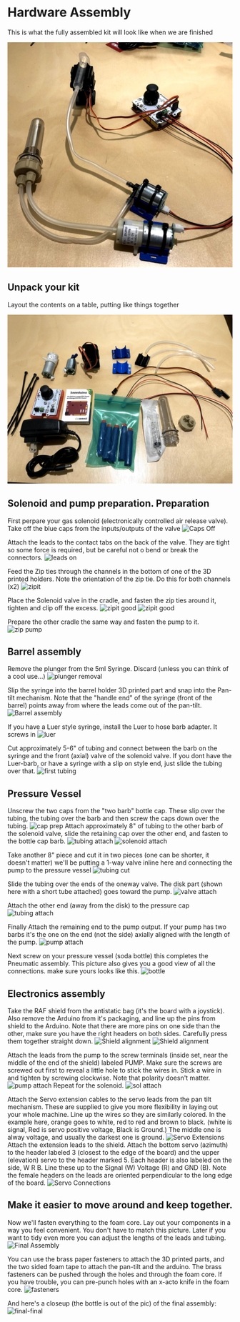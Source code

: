 # Hardware Assembly
This is what the fully assembled kit will look like when we are finished

![Final Assembly](./images/AssemblyV3/IMG_2986.jpg)

## Unpack your kit
Layout the contents on a table, putting like things together

![Knolled parts](./images/AssemblyV3/IMG_2961.jpg)

## Solenoid and pump preparation. Preparation

First perpare your gas solenoid (electronically controlled air release valve).
Take off the blue caps from the inputs/outputs of the valve
![Caps Off](./images/AssemblyV2/IMG_1573.jpg)

Attach the leads to the contact tabs on the back of the valve. They are tight so some force is required, but be careful not o bend or break the connectors.
![leads on](./images/AssemblyV2/IMG_1575.jpg)

Feed the Zip ties through the channels in the bottom of one of the 3D printed holders. Note the orientation of the zip tie. Do this for both channels (x2)
![zipit](./images/AssemblyV2/IMG_1578.jpg)

Place the Solenoid valve in the cradle, and fasten the zip ties around it, tighten and clip off the excess.
![zipit good](./images/AssemblyV2/IMG_1579.jpg)
![zipit good](./images/AssemblyV2/IMG_1580.jpg)

Prepare the other cradle the same way and fasten the pump to it.
![zip pump](./images/AssemblyV2/IMG_1581.jpg)

## Barrel assembly
Remove the plunger from the 5ml Syringe. Discard (unless you can think of a cool use...)
![plunger removal](./images/AssemblyV2/IMG_1584.jpg)

Slip the syringe into the barrel holder 3D printed part and snap into the Pan-tilt mechanism. Note that the "handle end" of the syringe (front of the barrel) points away from where the leads come out of the pan-tilt.
![Barrel assembly](./images/AssemblyV2/IMG_1585.jpg)

If you have a Luer style syringe, install the Luer to hose barb adapter. It screws in
![luer](./images/AssemblyV2/IMG_1586.jpg)

Cut approximately 5-6" of tubing and connect between the barb on the syringe and the front (axial) valve of the solenoid valve. If you dont have the Luer-barb, or have a syringe with a slip on style end, just slide the tubing over that.
![first tubing](./images/AssemblyV2/IMG_1587.jpg)

## Pressure Vessel
Unscrew the two caps from the "two barb" bottle cap. These slip over the tubing, the tubing over the barb and then screw the caps down over the tubing.
![cap prep](./images/AssemblyV2/IMG_1588.jpg)
Attach approximately 8" of tubing to the other barb of the solenoid valve, slide the retaining cap over the other end, and fasten to the bottle cap barb.
![tubing attach](./images/AssemblyV2/IMG_1589.jpg)
![solenoid attach](./images/AssemblyV2/IMG_1590.jpg)

Take another 8" piece and cut it in two pieces (one can be shorter, it doesn't matter) we'll be putting a 1-way valve inline here and connecting the pump to the pressure vessel
![tubing cut](./images/AssemblyV2/IMG_1591.jpg)

Slide the tubing over the ends of the oneway valve. The disk part (shown here with a short tube attached) goes toward the pump.
![valve attach](./images/AssemblyV2/IMG_1592.jpg)

Attach the other end (away from the disk) to the pressure cap
![tubing attach](./images/AssemblyV2/IMG_1593.jpg)

Finally Attach the remaining end to the pump output. If your pump has two barbs it's the one on the end (not the side) axially aligned with the length of the pump.
![pump attach](./images/AssemblyV2/IMG_1594.jpg)

Next screw on your pressure vessel (soda bottle) this completes the Pneumatic assembly. This picture also gives you a good view of all the connections. make sure yours looks like this.
![bottle](./images/AssemblyV2/IMG_1595.jpg)

## Electronics assembly
Take the RAF shield from the antistatic bag (it's the board with a joystick). Also remove the Arduino from it's packaging, and line up the pins from shield to the Arduino. Note that there are more pins on one side than the other, make sure you have the right headers on both sides. Carefully press them together straight down.
![Shield alignment](./images/AssemblyV2/IMG_1596.jpg)
![Shield alignment](./images/AssemblyV2/IMG_1597.jpg)

Attach the leads from the pump to the screw terminals (inside set, near the middle of the end of the shield) labeled PUMP. Make sure the screws are screwed out first to reveal a little hole to stick the wires in. Stick a wire in and tighten by screwing clockwise. Note that polarity doesn't matter.
![pump attach](./images/AssemblyV2/IMG_1598.jpg)
Repeat for the solenoid.
![sol attach](./images/AssemblyV2/IMG_1599.jpg)

Attach the Servo extension cables to the servo leads from the pan tilt mechanism. These are supplied to give you more flexibility in laying out your whole machine.
Line up the wires so they are similarly colored. In the example here, orange goes to white, red to red and brown to black.
(white is signal, Red is servo positive voltage, Black is Ground.) The middle one is alway voltage, and usually the darkest one is ground.
![Servo Extensions](./images/AssemblyV2/IMG_1600.jpg)
Attach the extension leads to the shield. Attach the bottom servo (azimuth) to the header labeled 3 (closest to the edge of the board) and the upper (elevation) servo to the header marked 5. Each header is also labeled on the side, W R B. Line these up to the Signal (W) Voltage (R) and GND (B). Note the female headers on the leads are oriented perpendicular to the long edge of the board.
![Servo Connections](./images/AssemblyV2/IMG_1603.jpg)

## Make it easier to move around and keep together.
Now we'll fasten everything to the foam core. Lay out your components in a way you feel convenient. You don't have to match this picture. Later if you want to tidy even more you can adjust the lengths of the leads and tubing.
![Final Assembly](./images/AssemblyV2/IMG_1605.jpg)

You can use the brass paper fasteners to attach the 3D printed parts, and the two sided foam tape to attach the pan-tilt and the arduino.
The brass fasteners can be pushed through the holes and through the foam core. If you have trouble, you can pre-punch holes with an x-acto knife in the foam core.
![fasteners](./images/AssemblyV2/IMG_1604.jpg)

And here's a closeup (the bottle is out of the pic) of the final assembly:
![final-final](./images/AssemblyV2/IMG_1606.jpg)







